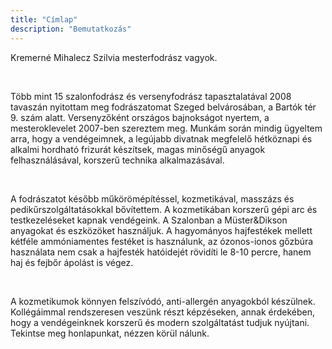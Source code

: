 ```yaml
---
title: "Címlap"
description: "Bemutatkozás"
---
```


Kremerné Mihalecz Szilvia mesterfodrász vagyok.

<br />

Több mint 15 szalonfodrász és versenyfodrász tapasztalatával 2008 tavaszán nyitottam meg fodrászatomat Szeged belvárosában, a Bartók tér 9. szám alatt. Versenyzőként országos bajnokságot nyertem, a mesteroklevelet 2007-ben szereztem meg. Munkám során mindig ügyeltem arra, hogy a vendégeimnek, a legújabb divatnak megfelelő hétköznapi és alkalmi hordható frizurát készítsek, magas minőségű anyagok felhasználásával, korszerű technika alkalmazásával.

<br />

A fodrászatot később műkörömépítéssel, kozmetikával, masszázs és pedikűrszolgáltatásokkal bővítettem. A kozmetikában korszerű gépi arc és testkezeléseket kapnak vendégeink. A Szalonban a Müster&Dikson anyagokat és eszközöket használjuk. A hagyományos hajfestékek mellett kétféle ammóniamentes festéket is használunk, az ózonos-ionos gőzbúra használata nem csak a hajfesték hatóidejét rövidíti le 8-10 percre, hanem haj és fejbőr ápolást is végez.

<br />

A kozmetikumok könnyen felszívódó, anti-allergén anyagokból készülnek. Kollégáimmal rendszeresen veszünk részt képzéseken, annak érdekében, hogy a vendégeinknek korszerű és modern szolgáltatást tudjuk nyújtani. Tekintse meg honlapunkat, nézzen körül nálunk.

